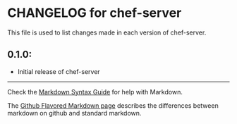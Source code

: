 # CHANGELOG for chef-server

This file is used to list changes made in each version of chef-server.

## 0.1.0:

* Initial release of chef-server

- - -
Check the [Markdown Syntax Guide](http://daringfireball.net/projects/markdown/syntax) for help with Markdown.

The [Github Flavored Markdown page](http://github.github.com/github-flavored-markdown/) describes the differences between markdown on github and standard markdown.
